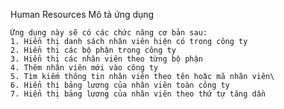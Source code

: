 Human Resources
  Mô tả ứng dụng
  
    Ứng dụng này sẽ có các chức năng cơ bản sau:
    1. Hiển thị danh sách nhân viên hiện có trong công ty 
    2. Hiển thị các bộ phận trong công ty 
    3. Hiển thị các nhân viên theo từng bộ phận 
    4. Thêm nhân viên mới vào công ty 
    5. Tìm kiếm thông tin nhân viên theo tên hoặc mã nhân viên\
    6. Hiển thị bảng lương của nhân viên toàn công ty 
    7. Hiển thị bảng lương của nhân viên theo thứ tự tăng dần 
